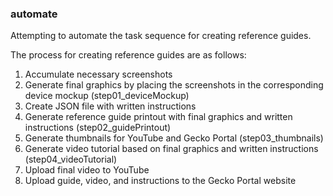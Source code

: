 ### automate
Attempting to automate the task sequence for creating reference guides.

The process for creating reference guides are as follows:
1. Accumulate necessary screenshots
2. Generate final graphics by placing the screenshots in the corresponding device mockup (step01_deviceMockup)
3. Create JSON file with written instructions
4. Generate reference guide printout with final graphics and written instructions (step02_guidePrintout)
5. Generate thumbnails for YouTube and Gecko Portal (step03_thumbnails)
6. Generate video tutorial based on final graphics and written instructions (step04_videoTutorial)
7. Upload final video to YouTube
8. Upload guide, video, and instructions to the Gecko Portal website
